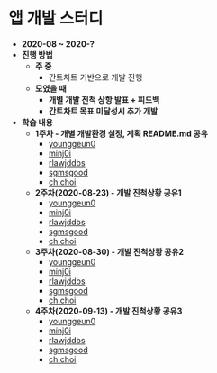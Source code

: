 # 앱 개발 스터디

* **2020-08 ~ 2020-?**
* **진행 방법**
  * **주 중**
    * 간트차트 기반으로 개발 진행
  * **모였을 때**
    * **개별 개발 진척 상항 발표 + 피드백**
    * **간트차트 목표 미달성시 추가 개발**
* **학습 내용**
  * **1주차 - 개별 개발환경 설정, 계획 README.md 공유**
    * [younggeun0](https://github.com/ohbokdong/AppDevStudy/blob/master/ProjectReadme/younggeun0_readme.md.md)
    * [minj0i](https://github.com/ohbokdong/AppDevStudy/blob/master/ProjectReadme/minj0i_README.md)
    * [rlawjddbs](https://github.com/ohbokdong/AppDevStudy/blob/master/ProjectReadme/rlawjddbs_readme.md)
    * [sgmsgood](https://github.com/ohbokdong/AppDevStudy/blob/master/ProjectReadme/sgmsgood_readme.md)
    * [ch.choi](https://github.com/ohbokdong/AppDevStudy/blob/master/ProjectReadme/ccg1120_readme.md)
  * **2주차(2020-08-23) - 개발 진척상황 공유1**
    * [younggeun0](https://github.com/ohbokdong/AppDevStudy/blob/master/ProjectCheckout/01/younggeun0.md)
    * [minj0i](https://github.com/ohbokdong/AppDevStudy/blob/master/ProjectCheckout/01/minj0i.md)
    * [rlawjddbs](https://github.com/ohbokdong/AppDevStudy/blob/master/ProjectCheckout/01/rlawjddbs.md)
    * [sgmsgood](https://github.com/ohbokdong/AppDevStudy/blob/master/ProjectCheckout/01/sgmsgood.md)
    * [ch.choi](https://github.com/ohbokdong/AppDevStudy/blob/master/ProjectCheckout/01/ch.choi.md)
  * **3주차(2020-08-30) - 개발 진척상황 공유2**
    * [younggeun0](https://github.com/ohbokdong/AppDevStudy/blob/master/ProjectCheckout/02/younggeun0.md)
    * [minj0i](https://github.com/ohbokdong/AppDevStudy/blob/master/ProjectCheckout/02/minj0i.md)
    * [rlawjddbs](https://github.com/ohbokdong/AppDevStudy/blob/master/ProjectCheckout/02/rlawjddbs.md)
    * [sgmsgood](https://github.com/ohbokdong/AppDevStudy/blob/master/ProjectCheckout/02/sgmsgood.md)
    * [ch.choi](https://github.com/ohbokdong/AppDevStudy/blob/master/ProjectCheckout/02/ch.choi.md)
  * **4주차(2020-09-13) - 개발 진척상황 공유3**
      * [younggeun0](https://github.com/ohbokdong/AppDevStudy/blob/master/ProjectCheckout/03/younggeun0.md)
    * [minj0i](https://github.com/ohbokdong/AppDevStudy/blob/master/ProjectCheckout/03/minj0i.md)
    * [rlawjddbs](https://github.com/ohbokdong/AppDevStudy/blob/master/ProjectCheckout/03/rlawjddbs/rlawjddbs.md)
    * [sgmsgood](https://github.com/ohbokdong/AppDevStudy/blob/master/ProjectCheckout/03/sgmsgood.md)
    * [ch.choi](https://github.com/ohbokdong/AppDevStudy/blob/master/ProjectCheckout/03/ch.choi.md)
